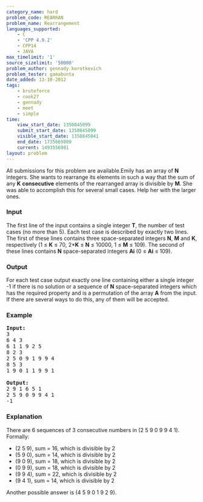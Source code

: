 ```yaml
---
category_name: hard
problem_code: REARRAN
problem_name: Rearrangement
languages_supported:
    - C
    - 'CPP 4.9.2'
    - CPP14
    - JAVA
max_timelimit: '1'
source_sizelimit: '50000'
problem_author: gennady.korotkevich
problem_tester: gamabunta
date_added: 13-10-2012
tags:
    - bruteforce
    - cook27
    - gennady
    - meet
    - simple
time:
    view_start_date: 1350845099
    submit_start_date: 1350845099
    visible_start_date: 1350845041
    end_date: 1735669800
    current: 1493556981
layout: problem
---
```

All submissions for this problem are available.Emily has an array of **N** integers. She wants to rearrange its elements in such a way that the sum of any **K** **consecutive** elements of the rearranged array is divisible by **M**. She was able to accomplish this for several small cases. Help her with the larger ones.

### Input

The first line of the input contains a single integer **T**, the number of test cases (no more than 5). Each test case is described by exactly two lines. The first of these lines contains three space-separated integers **N**, **M** and **K**, respectively (1 ≤ **K** ≤ 70, 2\***K** ≤ **N** ≤ 10000, 1 ≤ **M** ≤ 109). The second of these lines contains **N** space-separated integers **Ai** (0 ≤ **Ai** ≤ 109).

### Output

For each test case output exactly one line containing either a single integer -1 if there is no solution or a sequence of **N** space-separated integers which has the required property and is a permutation of the array **A** from the input. If there are several ways to do this, any of them will be accepted.

### Example

<pre>
<b>Input:</b>
3
6 4 3
6 1 1 9 2 5
8 2 3
2 5 0 9 1 9 9 4
8 5 3
1 9 0 1 1 9 9 1

<b>Output:</b>
2 9 1 6 5 1
2 5 9 0 9 9 4 1
-1
</pre>
### Explanation

There are 6 sequences of 3 consecutive numbers in (2 5 9 0 9 9 4 1). Formally:

- (2 5 9), sum = 16, which is divisible by 2
- (5 9 0), sum = 14, which is divisible by 2
- (9 0 9), sum = 18, which is divisible by 2
- (0 9 9), sum = 18, which is divisible by 2
- (9 9 4), sum = 22, which is divisible by 2
- (9 4 1), sum = 14, which is divisible by 2


Another possible answer is (4 5 9 0 1 9 2 9).
